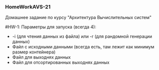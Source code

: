### HomeWorkAVS-21
Домашнее задание по курсу "Архитектура Вычислительных систем"

#HW-1:
 Параметры для запуска (всегда 4):
 * -i (для чтения данных из файла) или -r (для рандомной генерации данных)
 * Файл с исходными данными (всегда есть, там лежит как минимум размер контейнера)
 * Файл для выходнях данных
 * Файл для отсортированных выходнях данных
